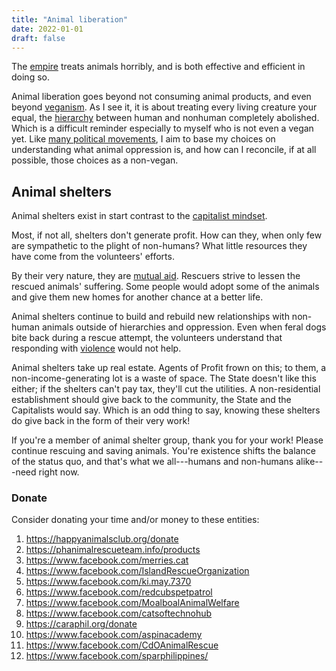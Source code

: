 ```yaml
---
title: "Animal liberation"
date: 2022-01-01
draft: false
---
```


The [empire](/empire) treats animals horribly,
and is both effective and efficient in doing so.

Animal liberation goes beyond not consuming animal products, and even
beyond [veganism](/veganism). As I see it, it is about treating every
living creature your equal, the [hierarchy](/hierarchy) between human and nonhuman
completely abolished. Which is a difficult reminder especially to
myself who is not even a vegan yet. Like
[many political movements](/politics),
I aim to base my choices on understanding what
animal oppression is, and how can I reconcile, if at all possible, those
choices as a non-vegan.

## Animal shelters

Animal shelters exist in start contrast to the
[capitalist mindset](/capitalism).

Most, if not all, shelters don't generate profit. How can they, when
only few are sympathetic to the plight of non-humans? What little
resources they have come from the volunteers' efforts.

By their very nature, they are [mutual aid](/mutual-aid).
Rescuers strive to lessen the rescued animals' suffering.
Some people would adopt some of the animals and give them new homes
for another chance at a better life.

Animal shelters continue to build and rebuild new relationships with
non-human animals outside of hierarchies and oppression.
Even when feral dogs bite back during a rescue attempt,
the volunteers understand that responding with [violence](/violence) would not help.

Animal shelters take up real estate.
Agents of Profit frown on this;
to them, a non-income-generating lot is a waste of space.
The State doesn't like this either;
if the shelters can't pay tax,
they'll cut the utilities.
A non-residential establishment should give back to the community,
the State and the Capitalists would say.
Which is an odd thing to say, knowing these shelters do give back in the
form of their very work!

If you're a member of animal shelter group, thank you for your work!
Please continue rescuing and saving animals.
You're existence shifts the balance of the status quo,
and that's what we all---humans and non-humans alike---need right now.

### Donate

Consider donating your time and/or money to these entities:

1. https://happyanimalsclub.org/donate
2. https://phanimalrescueteam.info/products
4. https://www.facebook.com/merries.cat
5. https://www.facebook.com/IslandRescueOrganization
7. https://www.facebook.com/ki.may.7370
8. https://www.facebook.com/redcubspetpatrol
9. https://www.facebook.com/MoalboalAnimalWelfare
10. https://www.facebook.com/catsoftechnohub
11. https://caraphil.org/donate
14. https://www.facebook.com/aspinacademy
17. https://www.facebook.com/CdOAnimalRescue
18. https://www.facebook.com/sparphilippines/
